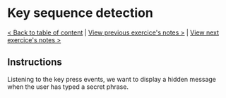 # Key sequence detection

[< Back to table of content](../../README.md) |
[View previous exercice's notes >](../11-Custom.Video.Player/Notes.md) |
[View next exercice's notes >](../13-Slide.in.on.Scroll/Notes.md)

## Instructions

Listening to the key press events, we want to display a hidden message when the user has typed a secret phrase.
